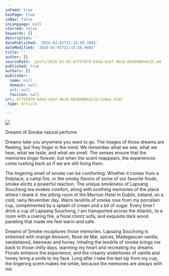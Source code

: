 ```yaml
---
inFeed: true
hasPage: true
inNav: false
inLanguage: null
starred: false
keywords: []
description: ''
datePublished: '2016-02-01T21:15:59.380Z'
dateModified: '2016-02-01T21:15:56.948Z'
title: ''
author: []
sourcePath: _posts/2016-02-01-97f9f879-b444-41ef-9bc8-b039900edc25.md
published: true
authors: []
publisher:
  name: null
  domain: null
  url: null
  favicon: null
url: 97f9f879-b444-41ef-9bc8-b039900edc25/index.html
_type: Article

---
```

![](https://the-grid-user-content.s3-us-west-2.amazonaws.com/f73d8616-23fb-4d7f-b1e8-d11747379735.jpg)

Dreams of Smoke natural perfume

Dreams take you anywhere you want to go. The images of those dreams are 
fleeting, but they linger in the mind. We remember what we see, what we 
hear, what we taste, and what we smell. The senses ensure that the 
memories linger forever, but when the scent reappears, the experiences 
come rushing back as if we are still living them.
  
The lingering smell of smoke can be comforting. Whether it comes from a 
fireplace, a camp fire, or the smoky flavors of some of our favorite 
foods, smoke elicits a powerful reaction. The unique smokiness of 
Lapsang Souchong tea evokes comfort, along with soothing memories of the
place where I drank it: the sitting room of the Merrion Hotel in 
Dublin, Ireland, on a cold, rainy November day. Warm tendrils of smoke 
rose from my porcelain cup, complimented by a splash of cream and a bit 
of sugar. Every time I drink a cup of Lapsang Souchong, I am transported
across the Atlantic, to a room with a roaring fire, a floral chintz 
sofa, and exquisite dark wood paneling that made me feel warm and safe.
  
Dreams of Smoke recaptures those memories. Lapsang Souchong is entwined 
with orange blossom, Rose de Mai, spices, Madagascan vanilla, 
sandalwood, beeswax and honey. Inhaling the tendrils of smoke brings me 
back to those chilly days, warming my heart and recreating my dreams. 
Florals enhance the experience, and the creamy undertones of vanilla and
honey bring a smile to my face. Long after I take the last sip from my 
cup, the lingering scent makes me smile, because the memories are always
with me.